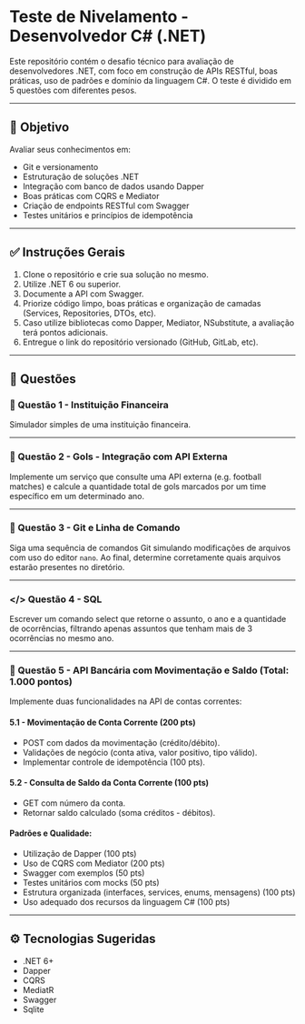 # Teste de Nivelamento - Desenvolvedor C# (.NET)

Este repositório contém o desafio técnico para avaliação de desenvolvedores .NET, com foco em construção de APIs RESTful, boas práticas, uso de padrões e domínio da linguagem C#. O teste é dividido em 5 questões com diferentes pesos.

---

## 🎯 Objetivo

Avaliar seus conhecimentos em:
- Git e versionamento
- Estruturação de soluções .NET
- Integração com banco de dados usando Dapper
- Boas práticas com CQRS e Mediator
- Criação de endpoints RESTful com Swagger
- Testes unitários e princípios de idempotência

---

## ✅ Instruções Gerais

1. Clone o repositório e crie sua solução no mesmo.
2. Utilize .NET 6 ou superior.
3. Documente a API com Swagger.
4. Priorize código limpo, boas práticas e organização de camadas (Services, Repositories, DTOs, etc).
5. Caso utilize bibliotecas como Dapper, Mediator, NSubstitute, a avaliação terá pontos adicionais.
6. Entregue o link do repositório versionado (GitHub, GitLab, etc).

---

## 📄 Questões

### 🏦 Questão 1 - Instituição Financeira 
Simulador simples de uma instituição financeira.

---

### 🔄 Questão 2 - Gols - Integração com API Externa 
Implemente um serviço que consulte uma API externa (e.g. football matches) e calcule a quantidade total de gols marcados por um time específico em um determinado ano.

---

### 📁 Questão 3 - Git e Linha de Comando
Siga uma sequência de comandos Git simulando modificações de arquivos com uso do editor `nano`. Ao final, determine corretamente quais arquivos estarão presentes no diretório.

---

### </> Questão 4 - SQL
Escrever um comando select que retorne o assunto, o ano e a quantidade de ocorrências, filtrando apenas assuntos que tenham mais de 3 ocorrências no mesmo ano.

---

### 🏦 Questão 5 - API Bancária com Movimentação e Saldo (Total: 1.000 pontos)
Implemente duas funcionalidades na API de contas correntes:
#### 5.1 - **Movimentação de Conta Corrente** (200 pts)
- POST com dados da movimentação (crédito/débito).
- Validações de negócio (conta ativa, valor positivo, tipo válido).
- Implementar controle de idempotência (100 pts).

#### 5.2 - **Consulta de Saldo da Conta Corrente** (100 pts)
- GET com número da conta.
- Retornar saldo calculado (soma créditos - débitos).

#### Padrões e Qualidade:
- Utilização de Dapper (100 pts)
- Uso de CQRS com Mediator (200 pts)
- Swagger com exemplos (50 pts)
- Testes unitários com mocks (50 pts)
- Estrutura organizada (interfaces, services, enums, mensagens) (100 pts)
- Uso adequado dos recursos da linguagem C# (100 pts)

---

## ⚙️ Tecnologias Sugeridas

- .NET 6+
- Dapper
- CQRS
- MediatR
- Swagger
- Sqlite


